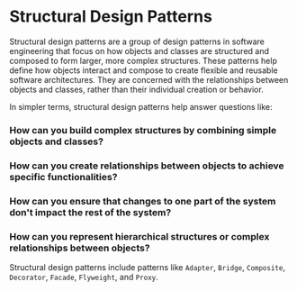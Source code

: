 # Structural Design Patterns

Structural design patterns are a group of design patterns in software engineering that focus on how objects and classes are structured and composed to form larger, more complex structures. These patterns help define how objects interact and compose to create flexible and reusable software architectures. They are concerned with the relationships between objects and classes, rather than their individual creation or behavior.

In simpler terms, structural design patterns help answer questions like:

### How can you build complex structures by combining simple objects and classes?

### How can you create relationships between objects to achieve specific functionalities?

### How can you ensure that changes to one part of the system don't impact the rest of the system?

### How can you represent hierarchical structures or complex relationships between objects?

Structural design patterns include patterns like `Adapter`, `Bridge`, `Composite`, `Decorator`, `Facade`, `Flyweight`, and `Proxy`.
